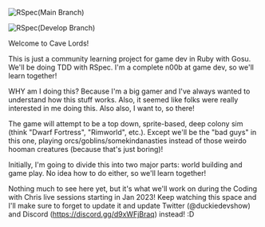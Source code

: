 ![RSpec(Main Branch)](https://github.com/terrainoob/cave_lords/.github/workflows/ruby.yml/badge.svg?branch=main)

![RSpec(Develop Branch)](https://github.com/terrainoob/cave_lords/.github/workflows/ruby.yml/badge.svg?branch=develop)

Welcome to Cave Lords!

This is just a community learning project for game dev in Ruby with Gosu. We'll be doing TDD with RSpec. I'm a complete n00b at game dev, so we'll learn together!

WHY am I doing this? Because I'm a big gamer and I've always wanted to understand how this stuff works. Also, it seemed like folks were really interested in me doing this. Also also, I want to, so there!

The game will attempt to be a top down, sprite-based, deep colony sim (think "Dwarf Fortress", "Rimworld", etc.). Except we'll be the "bad guys" in this one, playing orcs/goblins/somekindanasties instead of those weirdo hooman creatures (because that's just boring)!

Initially, I'm going to divide this into two major parts: world building and game play. No idea how to do either, so we'll learn together!

Nothing much to see here yet, but it's what we'll work on during the Coding with Chris live sessions starting in Jan 2023! Keep watching this space and I'll make sure to forget to update it and update Twitter (@duckiedevshow) and Discord (https://discord.gg/d9xWFjBraq) instead! :D

